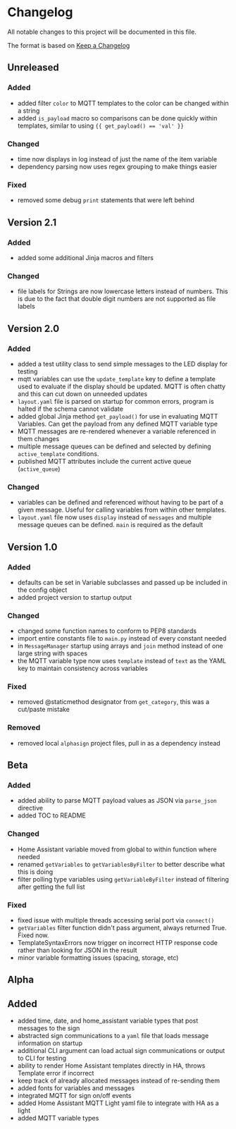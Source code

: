 # Changelog

All notable changes to this project will be documented in this file.

The format is based on [Keep a Changelog](https://keepachangelog.com/en/1.0.0/)

## Unreleased

### Added

- added filter `color` to MQTT templates to the color can be changed within a string
- added `is_payload` macro so comparisons can be done quickly within templates, similar to using `{{ get_payload() == 'val' }}`

### Changed

- time now displays in log instead of just the name of the item variable
- dependency parsing now uses regex grouping to make things easier

### Fixed

- removed some debug `print` statements that were left behind

## Version 2.1

### Added

- added some additional Jinja macros and filters

### Changed

- file labels for Strings are now lowercase letters instead of numbers. This is due to the fact that double digit numbers are not supported as file labels

## Version 2.0

### Added

- added a test utility class to send simple messages to the LED display for testing
- mqtt variables can use the `update_template` key to define a template used to evaluate if the display should be updated. MQTT is often chatty and this can cut down on unneeded updates
- `layout.yaml` file is parsed on startup for common errors, program is halted if the schema cannot validate
- added global Jinja method `get_payload()` for use in evaluating MQTT Variables. Can get the payload from any defined MQTT variable type
- MQTT messages are re-rendered whenever a variable referenced in them changes
- multiple message queues can be defined and selected by defining `active_template` conditions.
- published MQTT attributes include the current active queue (`active_queue`)

### Changed

- variables can be defined and referenced without having to be part of a given message. Useful for calling variables from within other templates.
- `layout.yaml` file now uses `display` instead of `messages` and multiple message queues can be defined. `main` is required as the default

## Version 1.0

### Added

- defaults can be set in Variable subclasses and passed up be included in the config object
- added project version to startup output

### Changed

- changed some function names to conform to PEP8 standards
- import entire constants file to `main.py` instead of every constant needed
- in `MessageManager` startup using arrays and `join` method instead of one large string with spaces
- the MQTT variable type now uses `template` instead of `text` as the YAML key to maintain consistency across variables

### Fixed

- removed @staticmethod designator from `get_category`, this was a cut/paste mistake

### Removed

- removed local `alphasign` project files, pull in as a dependency instead

## Beta

### Added

- added ability to parse MQTT payload values as JSON via `parse_json` directive
- added TOC to README

### Changed

- Home Assistant variable moved from global to within function where needed
- renamed `getVariables` to `getVariablesByFilter` to better describe what this is doing
- filter polling type variables using `getVariableByFilter` instead of filtering after getting the full list

### Fixed

- fixed issue with multiple threads accessing serial port via `connect()`
- `getVariables` filter function didn't pass argument, always returned True. Fixed now.
- TemplateSyntaxErrors now trigger on incorrect HTTP response code rather than looking for JSON in the result
- minor variable formatting issues (spacing, storage, etc)

## Alpha

## Added

- added time, date, and home_assistant variable types that post messages to the sign
- abstracted sign communications to a `yaml` file that loads message information on startup
- additional CLI argument can load actual sign communications or output to CLI for testing
- ability to render Home Assistant templates directly in HA, throws Template error if incorrect
- keep track of already allocated messages instead of re-sending them
- added fonts for variables and messages
- integrated MQTT for sign on/off events
- added Home Assistant MQTT Light yaml file to integrate with HA as a light
- added MQTT variable types
